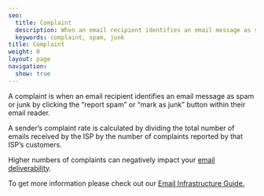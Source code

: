 ```yaml
---
seo:
  title: Complaint
  description: When an email recipient identifies an email message as spam or junk by clicking the “report spam” or “mark as junk” button within their email reader.
  keywords: complaint, spam, junk
title: Complaint
weight: 0
layout: page
navigation:
  show: true
---
```


A complaint is when an email recipient identifies an email message as spam or junk by clicking the “report spam” or “mark as junk” button within their email reader. 

A sender’s complaint rate is calculated by dividing the total number of emails received by the ISP by the number of complaints reported by that ISP’s customers.

Higher numbers of complaints can negatively impact your [email deliverability]({{root_url}}/Glossary/email_deliverability.html).

To get more information please check out our [Email Infrastructure Guide.](http://resources.sendgrid.com/email-infrastructure-guide/?mc=SendGrid%20Documentation)
